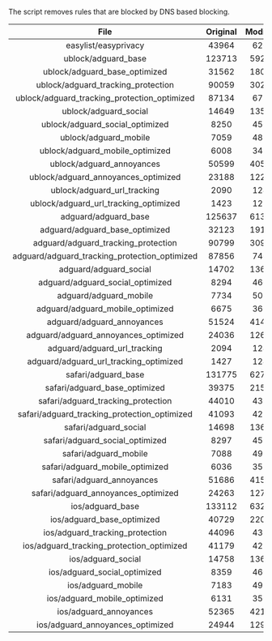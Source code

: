 The script removes rules that are blocked by DNS based blocking.


| File | Original | Modified |
|:----:|:-----:|:-----:|
| easylist/easyprivacy | 43964 | 6267 |
| ublock/adguard_base | 123713 | 59299 |
| ublock/adguard_base_optimized | 31562 | 18098 |
| ublock/adguard_tracking_protection | 90059 | 30297 |
| ublock/adguard_tracking_protection_optimized | 87134 | 6737 |
| ublock/adguard_social | 14649 | 13568 |
| ublock/adguard_social_optimized | 8250 | 4561 |
| ublock/adguard_mobile | 7059 | 4892 |
| ublock/adguard_mobile_optimized | 6008 | 3498 |
| ublock/adguard_annoyances | 50599 | 40588 |
| ublock/adguard_annoyances_optimized | 23188 | 12229 |
| ublock/adguard_url_tracking | 2090 | 1240 |
| ublock/adguard_url_tracking_optimized | 1423 | 1237 |
| adguard/adguard_base | 125637 | 61328 |
| adguard/adguard_base_optimized | 32123 | 19125 |
| adguard/adguard_tracking_protection | 90799 | 30983 |
| adguard/adguard_tracking_protection_optimized | 87856 | 7409 |
| adguard/adguard_social | 14702 | 13629 |
| adguard/adguard_social_optimized | 8294 | 4605 |
| adguard/adguard_mobile | 7734 | 5066 |
| adguard/adguard_mobile_optimized | 6675 | 3666 |
| adguard/adguard_annoyances | 51524 | 41435 |
| adguard/adguard_annoyances_optimized | 24036 | 12637 |
| adguard/adguard_url_tracking | 2094 | 1245 |
| adguard/adguard_url_tracking_optimized | 1427 | 1242 |
| safari/adguard_base | 131775 | 62740 |
| safari/adguard_base_optimized | 39375 | 21565 |
| safari/adguard_tracking_protection | 44010 | 4368 |
| safari/adguard_tracking_protection_optimized | 41093 | 4224 |
| safari/adguard_social | 14698 | 13619 |
| safari/adguard_social_optimized | 8297 | 4595 |
| safari/adguard_mobile | 7088 | 4928 |
| safari/adguard_mobile_optimized | 6036 | 3529 |
| safari/adguard_annoyances | 51686 | 41526 |
| safari/adguard_annoyances_optimized | 24263 | 12707 |
| ios/adguard_base | 133112 | 63259 |
| ios/adguard_base_optimized | 40729 | 22082 |
| ios/adguard_tracking_protection | 44096 | 4376 |
| ios/adguard_tracking_protection_optimized | 41179 | 4232 |
| ios/adguard_social | 14758 | 13651 |
| ios/adguard_social_optimized | 8359 | 4609 |
| ios/adguard_mobile | 7183 | 4970 |
| ios/adguard_mobile_optimized | 6131 | 3568 |
| ios/adguard_annoyances | 52365 | 42100 |
| ios/adguard_annoyances_optimized | 24944 | 12993 |